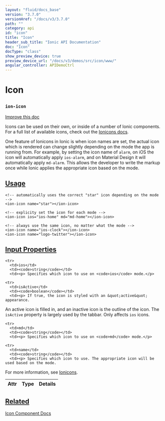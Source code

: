 ```yaml
---
layout: "fluid/docs_base"
version: "3.7.0"
versionHref: "/docs/v3/3.7.0"
path: ""
category: api
id: "icon"
title: "Icon"
header_sub_title: "Ionic API Documentation"
doc: "Icon"
docType: "class"
show_preview_device: true
preview_device_url: "/docs/v3/demos/src/icon/www/"
angular_controller: APIDemoCtrl 
---
```










<h1 class="api-title">
<a class="anchor" name="icon" href="#icon"></a>

Icon
<h3><code>ion-icon</code></h3>






</h1>

<a class="improve-v2-docs" href="http://github.com/ionic-team/ionic/edit/master/src/components/icon/icon.ts#L4">
Improve this doc
</a>






<p>Icons can be used on their own, or inside of a number of Ionic components.
For a full list of available icons, check out the
<a href="../../../../ionicons">Ionicons docs</a>.</p>
<p>One feature of Ionicons in Ionic is when icon names are set, the actual icon
which is rendered can change slightly depending on the mode the app is
running from. For example, by setting the icon name of <code>alarm</code>, on iOS the
icon will automatically apply <code>ios-alarm</code>, and on Material Design it will
automatically apply <code>md-alarm</code>. This allows the developer to write the
markup once while Ionic applies the appropriate icon based on the mode.</p>




<!-- @usage tag -->

<h2><a class="anchor" name="usage" href="#usage">Usage</a></h2>

<pre><code class="lang-html">&lt;!-- automatically uses the correct &quot;star&quot; icon depending on the mode --&gt;
&lt;ion-icon name=&quot;star&quot;&gt;&lt;/ion-icon&gt;

&lt;!-- explicity set the icon for each mode --&gt;
&lt;ion-icon ios=&quot;ios-home&quot; md=&quot;md-home&quot;&gt;&lt;/ion-icon&gt;

&lt;!-- always use the same icon, no matter what the mode --&gt;
&lt;ion-icon name=&quot;ios-clock&quot;&gt;&lt;/ion-icon&gt;
&lt;ion-icon name=&quot;logo-twitter&quot;&gt;&lt;/ion-icon&gt;
</code></pre>




<!-- @property tags -->



<!-- instance methods on the class -->
<!-- input methods on the class -->
<h2><a class="anchor" name="input-properties" href="#input-properties">Input Properties</a></h2>
<table class="table param-table" style="margin:0;">
  <thead>
    <tr>
      <th>Attr</th>
      <th>Type</th>
      <th>Details</th>
    </tr>
  </thead>
  <tbody>
    
    <tr>
      <td>ios</td>
      <td><code>string</code></td>
      <td><p> Specifies which icon to use on <code>ios</code> mode.</p>
</td>
    </tr>
    
    <tr>
      <td>isActive</td>
      <td><code>boolean</code></td>
      <td><p> If true, the icon is styled with an &quot;active&quot; appearance.
An active icon is filled in, and an inactive icon is the outline of the icon.
The <code>isActive</code> property is largely used by the tabbar. Only affects <code>ios</code> icons.</p>
</td>
    </tr>
    
    <tr>
      <td>md</td>
      <td><code>string</code></td>
      <td><p> Specifies which icon to use on <code>md</code> mode.</p>
</td>
    </tr>
    
    <tr>
      <td>name</td>
      <td><code>string</code></td>
      <td><p> Specifies which icon to use. The appropriate icon will be used based on the mode.
For more information, see <a href="/docs/v3/ionicons/">Ionicons</a>.</p>
</td>
    </tr>
    
  </tbody>
</table>




<!-- related link -->

<h2><a class="anchor" name="related" href="#related">Related</a></h2>

<a href="/docs/v3/components#icons">Icon Component Docs</a><!-- end content block -->


<!-- end body block -->

